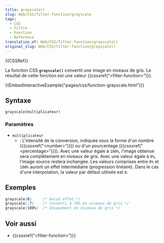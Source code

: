 ```yaml
---
title: grayscale()
slug: Web/CSS/filter-function/grayscale
tags:
  - CSS
  - Filtre
  - Fonction
  - Reference
translation_of: Web/CSS/filter-function/grayscale()
original_slug: Web/CSS/filter-function/grayscale()
---
```

{{CSSRef}}

La fonction CSS **`grayscale()`** convertit une image en niveaux de gris. Le résultat de cette fonction est une valeur {{cssxref("&lt;filter-function&gt;")}}.

{{EmbedInteractiveExample("pages/css/function-grayscale.html")}}

## Syntaxe

    grayscale(multiplicateur)

### Paramètres

- `multiplicateur`
  - : L'intensité de la conversion, indiquée sous la forme d'un nombre ({{cssxref("&lt;number&gt;")}}) ou d'un pourcentage ({{cssxref("&lt;percentage&gt;")}}). Avec une valeur égale à `100%`, l'image obtenue sera complètement en niveaux de gris. Avec une valeur égale à `0%`, l'image source restera inchangée. Les valeurs comprises entre `0%` et `100%` auront un effet intermédiaire (progression linéaire). Dans le cas d'une interpolation, la valeur par défaut utilisée est `0`.

## Exemples

```css
grayscale(0)     /* Aucun effet */
grayscale(.7)    /* Converti à 70% en niveaux de gris */
grayscale(100%)  /* Uniquement en niveaux de gris */
```

## Voir aussi

- {{cssxref("&lt;filter-function&gt;")}}
